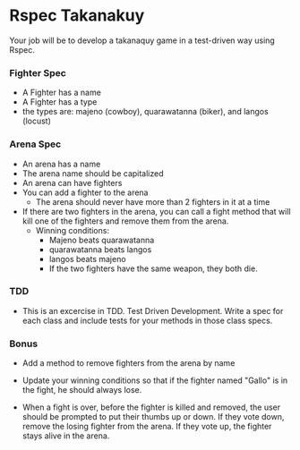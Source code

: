 # Rspec Takanakuy

Your job will be to develop a takanaquy game in a test-driven way using Rspec.

### Fighter Spec

* A Fighter has a name
* A Fighter has a type
* the types are: majeno (cowboy), quarawatanna (biker), and langos (locust)

### Arena Spec

* An arena has a name
* The arena name should be capitalized
* An arena can have fighters
* You can add a fighter to the arena
  * The arena should never have more than 2 fighters in it at a time
* If there are two fighters in the arena, you can call a fight method that will kill one of the fighters and remove them from the arena.
  * Winning conditions:
    * Majeno beats quarawatanna
    * quarawatanna beats langos
    * langos beats majeno
    * If the two fighters have the same weapon, they both die.

### TDD
* This is an excercise in TDD. Test Driven Development. Write a spec for each class and include tests for your methods in those class specs.

### Bonus

* Add a method to remove fighters from the arena by name

* Update your winning conditions so that if the fighter named "Gallo" is in the fight, he should always lose.

* When a fight is over, before the fighter is killed and removed, the user should be prompted to put their thumbs up or down. If they vote down, remove the losing fighter from the arena. If they vote up, the fighter stays alive in the arena.


